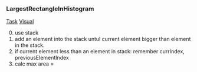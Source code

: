 ### LargestRectangleInHistogram

[Task](https://leetcode.com/problems/largest-rectangle-in-histogram/description/)
[Visual](https://photos.google.com/photo/AF1QipOAWfs2jWECz-KPTZhFlq0NQu-WQ1je5ReIhgIV)


0. use stack
1. add an element into the stack untul current element bigger than element in the stack.
2. if current element less than an element in stack: remember currIndex, previousElementIndex
3. calc max area = 

